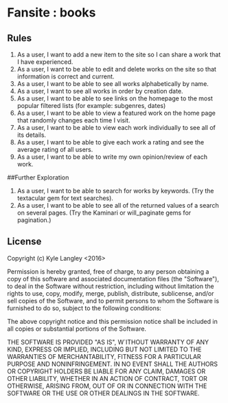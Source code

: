 # Fansite : books

## Rules

1. As a user, I want to add a new item to the site so I can share a work that I have experienced.
2. As a user, I want to be able to edit and delete works on the site so that information is correct and current.
3. As a user, I want to be able to see all works alphabetically by name.
4. As a user, I want to see all works in order by creation date.
5. As a user, I want to be able to see links on the homepage to the most popular filtered lists (for example: subgenres, dates)
6. As a user, I want to be able to view a featured work on the home page that randomly changes each time I visit.
7. As a user, I want to be able to view each work individually to see all of its details.
8. As a user, I want to be able to give each work a rating and see the average rating of all users.
9. As a user, I want to be able to write my own opinion/review of each work.

##Further Exploration

1. As a user, I want to be able to search for works by keywords. (Try the textacular gem for text searches).
2. As a user, I want to be able to see all of the returned values of a search on several pages. (Try the Kaminari or will_paginate gems for pagination.)

## License

Copyright (c) Kyle Langley <2016>

Permission is hereby granted, free of charge, to any person obtaining a copy of this software and associated documentation files (the "Software"), to deal in the Software without restriction, including without limitation the rights to use, copy, modify, merge, publish, distribute, sublicense, and/or sell copies of the Software, and to permit persons to whom the Software is furnished to do so, subject to the following conditions:

The above copyright notice and this permission notice shall be included in all copies or substantial portions of the Software.

THE SOFTWARE IS PROVIDED "AS IS", W`ITHOUT WARRANTY OF ANY KIND, EXPRESS OR IMPLIED, INCLUDING BUT NOT LIMITED TO THE WARRANTIES OF MERCHANTABILITY, FITNESS FOR A PARTICULAR PURPOSE AND NONINFRINGEMENT. IN NO EVENT SHALL THE AUTHORS OR COPYRIGHT HOLDERS BE LIABLE FOR ANY CLAIM, DAMAGES OR OTHER LIABILITY, WHETHER IN AN ACTION OF CONTRACT, TORT OR OTHERWISE, ARISING FROM, OUT OF OR IN CONNECTION WITH THE SOFTWARE OR THE USE OR OTHER DEALINGS IN THE SOFTWARE.